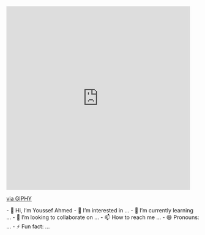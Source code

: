 <iframe src="https://giphy.com/embed/f3KwliaH4MLtli8z7D" width="480" height="480" frameBorder="0" class="giphy-embed" allowFullScreen></iframe><p><a href="https://giphy.com/gifs/pc-hacker-desing-f3KwliaH4MLtli8z7D">via GIPHY</a></p>
- 👋 Hi, I’m Youssef Ahmed
- 👀 I’m interested in ...
- 🌱 I’m currently learning ...
- 💞️ I’m looking to collaborate on ...
- 📫 How to reach me ...
- 😄 Pronouns: ...
- ⚡ Fun fact: ...

<!---
Youssef-Ahmed38/Youssef-Ahmed38 is a ✨ special ✨ repository because its `README.md` (this file) appears on your GitHub profile.
You can click the Preview link to take a look at your changes.
--->
